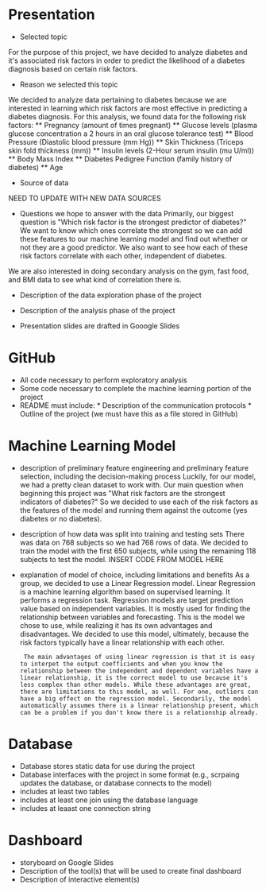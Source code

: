 # Presentation

* Selected topic

For the purpose of this project, we have decided to analyze diabetes and it's associated risk factors in order to predict the likelihood of a diabetes diagnosis based on certain risk factors.

* Reason we selected this topic

We decided to analyze data pertaining to diabetes because we are interested in learning which risk factors are most effective in predicting a diabetes diagnosis. For this analysis, we found data for the following risk factors: 
** Pregnancy (amount of times pregnant)
** Glucose levels (plasma glucose concentration a 2 hours in an oral glucose tolerance test)
** Blood Pressure (Diastolic blood pressure (mm Hg))
** Skin Thickness (Triceps skin fold thickness (mm))
** Insulin levels (2-Hour serum insulin (mu U/ml))
** Body Mass Index
** Diabetes Pedigree Function (family history of diabetes)
** Age

* Source of data

NEED TO UPDATE WITH NEW DATA SOURCES

* Questions we hope to answer with the data
Primarily, our biggest question is "Which risk factor is the strongest predictor of diabetes?" We want to know which ones correlate the strongest so we can add these features to our machine learning model and find out whether or not they are a good predictor. We also want to see how each of these risk factors correlate with each other, independent of diabetes.

We are also interested in doing secondary analysis on the gym, fast food, and BMI data to see what kind of correlation there is. 

* Description of the data exploration phase of the project

* Description of the analysis phase of the project

* Presentation slides are drafted in Gooogle Slides

# GitHub
* All code necessary to perform exploratory analysis
* Some code necessary to complete the machine learning portion of the project
* README must include: 
       * Description of the communication protocols
       * Outline of the project (we must have this as a file stored in GitHub)

# Machine Learning Model
* description of preliminary feature engineering and preliminary feature selection, including the decision-making process
       Luckily, for our model, we had a pretty clean dataset to work with. Our main question when beginning this project was "What risk factors are the strongest indicators of diabetes?" So we decided to use each of the risk factors as the features of the model and running them against the outcome (yes diabetes or no diabetes). 
* description of how data was split into training and testing sets
       There was data on 768 subjects so we had 768 rows of data. We decided to train the model with the first 650 subjects, while using the remaining 118 subjects to test the model. INSERT CODE FROM MODEL HERE
* explanation of model of choice, including limitations and benefits
       As a group, we decided to use a Linear Regression model. Linear Regression is a machine learning algorithm based on supervised learning. It performs a regression task. Regression models are target prediction value based on independent variables. It is mostly used for finding the relationship between variables and forecasting. This is the model we chose to use, while realizing it has its own advantages and disadvantages. We decided to use this model, ultimately, because the risk factors typically have a linear relationship with each other.

       The main advantages of using linear regression is that it is easy to interpet the output coefficients and when you know the relationship between the independent and dependent variables have a linear relationship, it is the correct model to use because it's less complex than other models. While these advantages are great, there are limitations to this model, as well. For one, outliers can have a big effect on the regression model. Secondarily, the model automatically assumes there is a linear relationship present, which can be a problem if you don't know there is a relationship already. 


# Database
* Database stores static data for use during the project
* Database interfaces with the project in some format (e.g., scrpaing updates the database, or database connects to the model)
* includes at least two tables
* includes at least one join using the database language
* includes at leaast one connection string

# Dashboard
* storyboard on Google Slides
* Description of the tool(s) that will be used to create final dashboard
* Description of interactive element(s)




